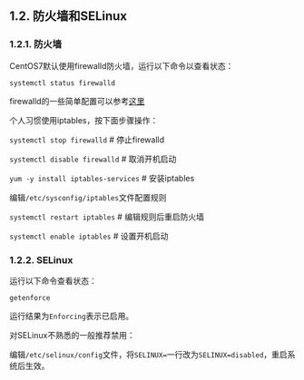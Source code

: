 ## 1.2. 防火墙和SELinux

### 1.2.1. 防火墙

CentOS7默认使用firewalld防火墙，运行以下命令以查看状态：

`systemctl status firewalld`

firewalld的一些简单配置可以参考[这里](https://www.server-world.info/en/note?os=CentOS_7&p=firewalld)

个人习惯使用iptables，按下面步骤操作：

`systemctl stop firewalld` # 停止firewalld

`systemctl disable firewalld` # 取消开机启动

`yum -y install iptables-services` # 安装iptables

编辑`/etc/sysconfig/iptables`文件配置规则

`systemctl restart iptables` # 编辑规则后重启防火墙

`systemctl enable iptables` # 设置开机启动

### 1.2.2. SELinux

运行以下命令查看状态：

`getenforce`

运行结果为`Enforcing`表示已启用。

对SELinux不熟悉的一般推荐禁用：

编辑`/etc/selinux/config`文件，将`SELINUX=`一行改为`SELINUX=disabled`，重启系统后生效。
